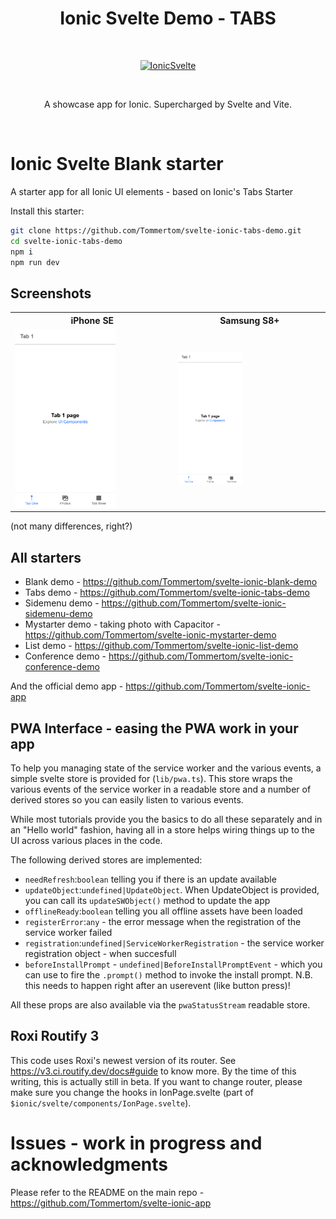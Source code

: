 
<h1 align="center"> Ionic Svelte Demo - TABS</h1> <br>
<p align="center">
  <a href="https://ionicsvelte.firebaseapp.com">
    <img alt="IonicSvelte" title="IonicSvelte" src="https://github.com/Tommertom/svelte-ionic-app/raw/master/src/static/assets/svelte-ionic-vite.png" width="350">
  </a>
</p>
<br>
<p align="center">
  A showcase app for Ionic. Supercharged by Svelte and Vite.
</p>
<br>

# Ionic Svelte Blank starter
A starter app for all Ionic UI elements - based on Ionic's Tabs Starter

Install this starter:
```bash
git clone https://github.com/Tommertom/svelte-ionic-tabs-demo.git 
cd svelte-ionic-tabs-demo
npm i
npm run dev
```

## Screenshots
<table>
  <tr>
    <th>iPhone SE</th>
    <th>Samsung S8+</th>
  </tr>
  <tr>
    <td>
<img alt="IonicSvelte" title="IonicSvelte" src="screenshots/localhost_3000_tabs_tab1(iPhone SE).png" width="65%" ></td>
    <td><img alt="IonicSvelte" title="IonicSvelte" src="screenshots/localhost_3000_tabs_tab1(Samsung Galaxy S8+).png" width="45%"></td>
  </tr>
</table>
(not many differences, right?)

## All starters
* Blank demo - https://github.com/Tommertom/svelte-ionic-blank-demo
* Tabs demo - https://github.com/Tommertom/svelte-ionic-tabs-demo
* Sidemenu demo - https://github.com/Tommertom/svelte-ionic-sidemenu-demo
* Mystarter demo - taking photo with Capacitor - https://github.com/Tommertom/svelte-ionic-mystarter-demo
* List demo - https://github.com/Tommertom/svelte-ionic-list-demo
* Conference demo - https://github.com/Tommertom/svelte-ionic-conference-demo

And the official demo app - https://github.com/Tommertom/svelte-ionic-app
  
## PWA Interface - easing the PWA work in your app
To help you managing state of the service worker and the various events, a simple svelte store is provided for (`lib/pwa.ts`). This store wraps the various events of the service worker in a readable store and a number of derived stores so you can easily listen to various events.

While most tutorials provide you the basics to do all these separately and in an "Hello world" fashion, having all in a store helps wiring things up to the UI across various places in the code. 

The following derived stores are implemented:
- `needRefresh`:`boolean` telling you if there is an update available
- `updateObject`:`undefined|UpdateObject`. When UpdateObject is provided, you can call its `updateSWObject()` method to update the app
- `offlineReady`:`boolean` telling you all offline assets have been loaded
- `registerError`:`any` - the error message when the registration of the service worker failed
- `registration`:`undefined|ServiceWorkerRegistration` - the service worker registration object - when succesfull
- `beforeInstallPrompt` - `undefined|BeforeInstallPromptEvent` - which you can use to fire the `.prompt()` method to invoke the install prompt. N.B. this needs to happen right after an userevent (like button press)!

All these props are also available via the `pwaStatusStream` readable store.

## Roxi Routify 3
This code uses Roxi's newest version of its router. See https://v3.ci.routify.dev/docs#guide to know more. By the time of this writing, this is actually still in beta. If you want to change router, please make sure you change the hooks in IonPage.svelte (part of `$ionic/svelte/components/IonPage.svelte`).

# Issues - work in progress and acknowledgments
Please refer to the README on the main repo - https://github.com/Tommertom/svelte-ionic-app